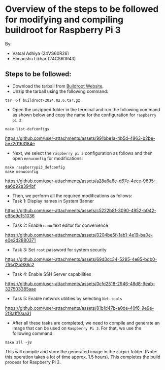 # Overview of the steps to be followed for modifying and compiling buildroot for Raspberry Pi 3

By:
- Vatsal Adhiya (24VS60R26)
- Himanshu Likhar (24CS60R43)

## Steps to be followed:
- Download the tarball from [Buildroot Website](https://buildroot.org).
- Unzip the tarball using the following command:
```
tar -xf buildroot-2024.02.6.tar.gz
```
- Open the unzipped folder in the terminal and run the following command as shown below and copy the name for the configuration for `raspberry pi 3`:
```
make list-defconfigs
```
https://github.com/user-attachments/assets/991bbe1a-4b5d-4963-b2be-5e72d163184e
- Next, we select the `raspberry pi 3` configuration as follows and then open `menuconfig` for modifications:
```
make raspberrypi3_defconfig
make menuconfig
```
https://github.com/user-attachments/assets/a28a6a6e-d67e-4ece-9695-ea6d92a394bf
- Then, we perform all the required modifications as follows:
- Task 1: Display names in System Banner

https://github.com/user-attachments/assets/c5222b8f-3090-4952-b042-e85e9e151036
- Task 2: Enable `nano` text editor for convenience

https://github.com/user-attachments/assets/0204be5f-1ab1-4e19-ba0e-e0e2d2880371
- Task 3: Set `root` password for system security

https://github.com/user-attachments/assets/69d3cc34-5295-4e85-bdb0-7f6a12b936c2
- Task 4: Enable SSH Server capabilities

https://github.com/user-attachments/assets/0cfd2518-2946-48d8-9eab-327503385aae
- Task 5: Enable netwrok utilities by selecting `Net-tools`

https://github.com/user-attachments/assets/81b1d47b-a0de-40f6-9e9e-2f8a1ff0aa31
- After all these tasks are completed, we need to compile and generate an image that can be used on `Raspberry Pi 3`. For that, we use the following command:
```
make all -j8
```
This will compile and store the generated image in the `output` folder. (Note: this operation takes a lot of time approx. 1.5 hours).
This completes the build process for Raspberry Pi 3.
